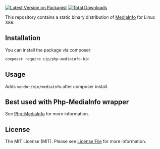 
[![Latest Version on Packagist](https://img.shields.io/packagist/v/cip/php-mediainfo-bin.svg?style=flat-square)](https://packagist.org/packages/cip/php-mediainfo-bin)
[![Total Downloads](https://img.shields.io/packagist/dt/cip/php-mediainfo-bin.svg?style=flat-square)](https://packagist.org/packages/cip/php-mediainfo-bin)

This repository contains a static binary distribution of [MediaInfo](https://mediaarea.net/en/MediaInfo) for Linux X86.

## Installation

You can install the package via composer:

```bash
composer require cip/php-mediainfo-bin
```

## Usage

Adds `vendor/bin/mediainfo` after composer install.

## Best used with Php-MediaInfo wrapper

See [Php-MediaInfo](https://github.com/mhor/php-mediainfo) for more information.

## License

The MIT License (MIT). Please see [License File](LICENSE.md) for more information.
